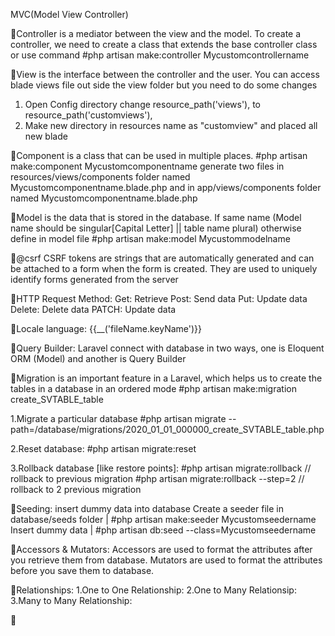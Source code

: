 MVC(Model View Controller)

🍔Controller is a mediator between the view and the model.
To create a controller, we need to create a class that extends the base controller class or use command
#php artisan make:controller Mycustomcontrollername

🍔View is the interface between the controller and the user.
You can access blade views file out side the view folder but you need to do some changes
1. Open Config directory change resource_path('views'), to resource_path('customviews'),
2. Make new directory in resources name as "customview" and placed all new blade

🍔Component is a class that can be used in multiple places.
#php artisan make:component Mycustomcomponentname
generate two files in resources/views/components folder named Mycustomcomponentname.blade.php and in app/views/components folder named Mycustomcomponentname.blade.php

🍔Model is the data that is stored in the database. If same name (Model name should be singular[Capital Letter] || table name plural) otherwise define in model file
#php artisan make:model Mycustommodelname

🍔@csrf
CSRF tokens are strings that are automatically generated and can be attached to a form when the form is created. They are used to uniquely identify forms generated from the server

🍔HTTP Request Method:
Get: Retrieve
Post: Send data
Put: Update data 
Delete: Delete data
PATCH: Update data 

🍔Locale language:
{{__('fileName.keyName')}}

🍔Query Builder: Laravel connect with database in two ways, one is Eloquent ORM (Model) and another is Query Builder

🍔Migration is an important feature in a Laravel, which helps us to create the tables in a database in an ordered mode
#php artisan make:migration create_SVTABLE_table

1.Migrate a particular database
#php artisan migrate --path=/database/migrations/2020_01_01_000000_create_SVTABLE_table.php

2.Reset database:
#php artisan migrate:reset

3.Rollback database [like restore points]:
#php artisan migrate:rollback            // rollback to previous migration
#php artisan migrate:rollback --step=2   // rollback to 2 previous migration

🍔Seeding: insert dummy data into database
Create a seeder file in database/seeds folder    |    #php artisan make:seeder Mycustomseedername
Insert dummy data                                |    #php artisan db:seed --class=Mycustomseedername

🍔Accessors & Mutators: 
Accessors are used to format the attributes after you retrieve them from database. Mutators are used to format the attributes before you save them to database.

🍔Relationships:
1.One to One Relationship:
2.One to Many Relationsip:
3.Many to Many Relationship:

🍔